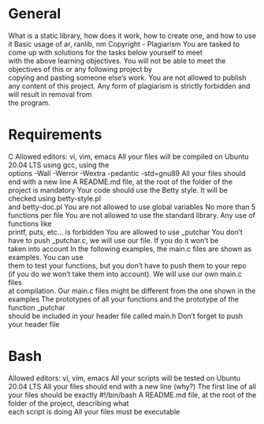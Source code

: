 # General
What is a static library, how does it work, how to create one, and how to use it
Basic usage of ar, ranlib, nm
Copyright - Plagiarism
You are tasked to come up with solutions for the tasks below yourself to meet\
with the above learning objectives.
You will not be able to meet the objectives of this or any following project by\
copying and pasting someone else’s work.
You are not allowed to publish any content of this project.
Any form of plagiarism is strictly forbidden and will result in removal from\
the program.

# Requirements
C
Allowed editors: vi, vim, emacs
All your files will be compiled on Ubuntu 20.04 LTS using gcc, using the\
options -Wall -Werror -Wextra -pedantic -std=gnu89
All your files should end with a new line
A README.md file, at the root of the folder of the project is mandatory
Your code should use the Betty style. It will be checked using betty-style.pl\
and betty-doc.pl
You are not allowed to use global variables
No more than 5 functions per file
You are not allowed to use the standard library. Any use of functions like\
printf, puts, etc… is forbidden
You are allowed to use _putchar
You don’t have to push _putchar.c, we will use our file. If you do it won’t be\
taken into account
In the following examples, the main.c files are shown as examples. You can use\
them to test your functions, but you don’t have to push them to your repo\
(if you do we won’t take them into account). We will use our own main.c files\
at compilation. Our main.c files might be different from the one shown in the\
examples
The prototypes of all your functions and the prototype of the function _putchar\
should be included in your header file called main.h
Don’t forget to push your header file

# Bash
Allowed editors: vi, vim, emacs
All your scripts will be tested on Ubuntu 20.04 LTS
All your files should end with a new line (why?)
The first line of all your files should be exactly #!/bin/bash
A README.md file, at the root of the folder of the project, describing what\
each script is doing
All your files must be executable

